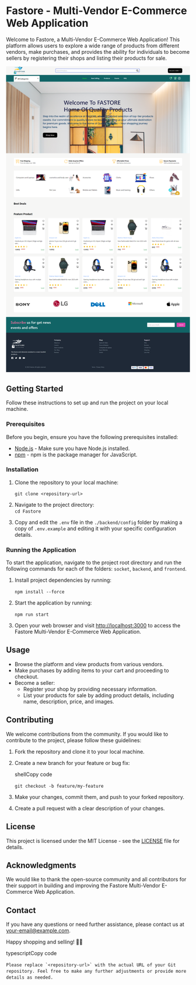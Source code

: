 # Fastore - Multi-Vendor E-Commerce Web Application

Welcome to Fastore, a Multi-Vendor E-Commerce Web Application! This platform allows users to explore a wide range of products from different vendors, make purchases, and provides the ability for individuals to become sellers by registering their shops and listing their products for sale.

!["ss"](./screenshot.png)

## Getting Started

Follow these instructions to set up and run the project on your local machine.

### Prerequisites

Before you begin, ensure you have the following prerequisites installed:

- [Node.js](https://nodejs.org/) - Make sure you have Node.js installed.
- [npm](https://www.npmjs.com/) - npm is the package manager for JavaScript.

### Installation

1. Clone the repository to your local machine:

   ```shell
   git clone <repository-url>
   ```

2. Navigate to the project directory:  
   `cd Fastore`
3. Copy and edit the `.env` file in the `./backend/config` folder by making a copy of `.env.example` and editing it with your specific configuration details.

### Running the Application

To start the application, navigate to the project root directory and run the following commands for each of the folders: `socket`, `backend`, and `frontend`.

1. Install project dependencies by running:

   `npm install --force`

2. Start the application by running:

   `npm run start`

3. Open your web browser and visit [http://localhost:3000](http://localhost:3000/) to access the Fastore Multi-Vendor E-Commerce Web Application.

## Usage

- Browse the platform and view products from various vendors.
- Make purchases by adding items to your cart and proceeding to checkout.
- Become a seller:
  - Register your shop by providing necessary information.
  - List your products for sale by adding product details, including name, description, price, and images.

## Contributing

We welcome contributions from the community. If you would like to contribute to the project, please follow these guidelines:

1. Fork the repository and clone it to your local machine.
2. Create a new branch for your feature or bug fix:

   shellCopy code

   `git checkout -b feature/my-feature`

3. Make your changes, commit them, and push to your forked repository.
4. Create a pull request with a clear description of your changes.

## License

This project is licensed under the MIT License - see the [LICENSE](https://chat.openai.com/c/LICENSE) file for details.

## Acknowledgments

We would like to thank the open-source community and all contributors for their support in building and improving the Fastore Multi-Vendor E-Commerce Web Application.

## Contact

If you have any questions or need further assistance, please contact us at [your-email@example.com](mailto:your-email@example.com).

Happy shopping and selling! 🛒💼

typescriptCopy code

`` Please replace `<repository-url>` with the actual URL of your Git repository. Feel free to make any further adjustments or provide more details as needed. ``
